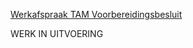 [Werkafspraak TAM Voorbereidingsbesluit](https://geonovum.github.io/ROST/waTAMreint/)

WERK IN UITVOERING
